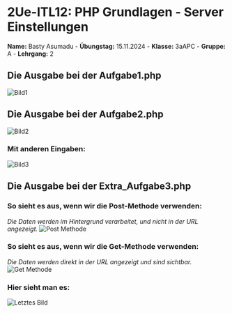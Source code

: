 # 2Ue-ITL12: PHP Grundlagen - Server Einstellungen

**Name:** Basty Asumadu - **Übungstag:** 15.11.2024 - **Klasse:** 3aAPC - **Gruppe:** A - **Lehrgang:** 2  



## Die Ausgabe bei der Aufgabe1.php
![Bild1](https://github.com/user-attachments/assets/70661839-657b-43b1-9a51-02141a25d55d)

## Die Ausgabe bei der Aufgabe2.php
![Bild2](https://github.com/user-attachments/assets/429ba277-dfc2-4c86-8344-7ca2b5326f79)

### Mit anderen Eingaben:
![Bild3](https://github.com/user-attachments/assets/57a68ea0-28cc-4e1d-9fdb-1c06e8c4434f)

## Die Ausgabe bei der Extra_Aufgabe3.php

### So sieht es aus, wenn wir die Post-Methode verwenden:
*Die Daten werden im Hintergrund verarbeitet, und nicht in der URL angezeigt.*
![Post Methode](https://github.com/user-attachments/assets/ec07a914-7fca-4148-8705-dd699a206b08)

### So sieht es aus, wenn wir die Get-Methode verwenden:
*Die Daten werden direkt in der URL angezeigt und sind sichtbar.*
![Get Methode](https://github.com/user-attachments/assets/61fb7080-d661-47c8-8151-381958c61553)

### Hier sieht man es:
![Letztes Bild](https://github.com/user-attachments/assets/b89ddb2a-8fd5-4fb1-b486-f09018cd7c0d)
